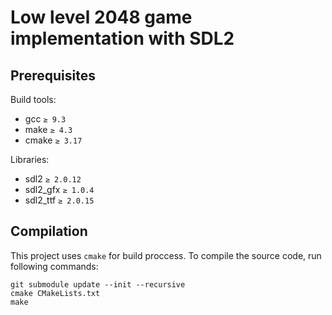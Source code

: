# Low level 2048 game implementation with SDL2

## Prerequisites

Build tools:
- gcc `≥ 9.3`
- make `≥ 4.3`
- cmake `≥ 3.17`

Libraries:
- sdl2 `≥ 2.0.12`
- sdl2_gfx `≥ 1.0.4`
- sdl2_ttf `≥ 2.0.15`

## Compilation

This project uses `cmake` for build proccess. To compile the source code, run following commands:
```shell
git submodule update --init --recursive
cmake CMakeLists.txt
make
```